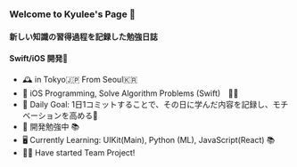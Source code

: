 ### Welcome to Kyulee's Page 👋
#### 新しい知識の習得過程を記録した勉強日誌
#### Swift/iOS 開発🌱

- 🕰 in Tokyo🇯🇵 From Seoul🇰🇷 
- 📝 iOS Programming, Solve Algorithm Problems (Swift)　🚴‍♂️
- 🌱 Daily Goal: 1日1コミットすることで、その日に学んだ内容を記録し、モチベーションを高める📮
- 🛫 開発勉強中 📚
- 🖥 Currently Learning: UIKit(Main), Python (ML), JavaScript(React) 📚
- 🧗‍♂️ Have started Team Project! 


<!--
**KyusokLee/KyusokLee** is a ✨ _special_ ✨ repository because its `README.md` (this file) appears on your GitHub profile.

Here are some ideas to get you started:

- 🔭 I’m currently working on ...
- 🌱 I’m currently learning ...
- 👯 I’m looking to collaborate on ...
- 🤔 I’m looking for help with ...
- 💬 Ask me about ...
- 📫 How to reach me: ...
- 😄 Pronouns: ...
- ⚡ Fun fact: ...
-->
